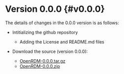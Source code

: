 Version 0.0.0     {#v0.0.0}
===============

The details of changes in the 0.0.0 version is as follows:

+ Intitializing the github repository
   - Adding the License and README.md files

+ Download the source (version 0.0.0):
   - [OpenRDM-0.0.0.tar.gz](https://github.com/SinaMostafanejad/OpenRDM/archive/v0.0.0.tar.gz)
   - [OpenRDM-0.0.0.zip](https://github.com/SinaMostafanejad/OpenRDM/archive/v0.0.0.zip)
